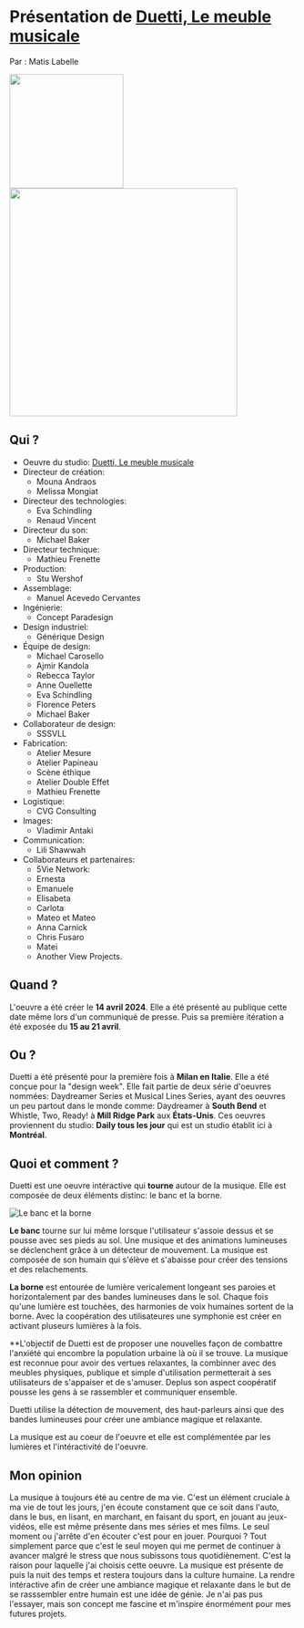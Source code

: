 # Présentation de [Duetti, Le meuble musicale](https://www.dailytouslesjours.com/en/work/duets-musical-furniture)
Par : Matis Labelle

<img src="https://static.dailytouslesjours.com/files/2024/04/Duetti_night_6_createdByDailytlj_photoByVladimirAntaki_Low.jpeg" width="200"><img src="https://static.dailytouslesjours.com/files/2024/04/Duetti_night_4_createdByDailytlj_photoByVladimirAntaki_Low-984x656.jpeg" width="400">

## Qui ?
- Oeuvre du studio: [Duetti, Le meuble musicale](https://www.dailytouslesjours.com/en)
- Directeur de création:
  - Mouna Andraos
  - Melissa Mongiat
- Directeur des technologies:
  - Eva Schindling
  - Renaud Vincent
- Directeur du son:
  - Michael Baker
- Directeur technique:
  - Mathieu Frenette
- Production:
  - Stu Wershof
- Assemblage:
  - Manuel Acevedo Cervantes
- Ingénierie:
  - Concept Paradesign
- Design industriel:
  - Générique Design
- Équipe de design:
  - Michael Carosello
  - Ajmir Kandola
  - Rebecca Taylor
  - Anne Ouellette
  - Eva Schindling
  - Florence Peters
  - Michael Baker
- Collaborateur de design:
  - SSSVLL
- Fabrication:
  - Atelier Mesure
  - Atelier Papineau
  - Scène éthique
  - Atelier Double Effet
  - Mathieu Frenette
- Logistique:
  -  CVG Consulting
- Images:
  - Vladimir Antaki
- Communication:
  - Lili Shawwah
- Collaborateurs et partenaires:
  -  5Vie Network:
    -  Ernesta
    -  Emanuele
    -  Elisabeta
    -  Carlota
    -  Mateo et Mateo
    -  Anna Carnick
    -  Chris Fusaro
    -  Matei
  -  Another View Projects.

## Quand ?
L'oeuvre a été créer le **14 avril 2024**. Elle a été présenté au publique cette date même lors d'un communiqué de presse. Puis sa première itération a été exposée du **15 au 21 avril**.

## Ou ?
Duetti a été présenté pour la première fois à **Milan en Italie**. Elle a été conçue pour la "design week". Elle fait partie de deux série d'oeuvres nommées: Daydreamer Series et Musical Lines Series, ayant des oeuvres un peu partout dans le monde comme: Daydreamer à **South Bend** et Whistle, Two, Ready! à **Mill Ridge Park** aux **États-Unis**. Ces oeuvres proviennent du studio: **Daily tous les jour** qui est un studio établit ici à **Montréal**.

## Quoi et comment ?
Duetti est une oeuvre intéractive qui **tourne** autour de la musique. Elle est composée de deux éléments distinc: le banc et la borne.

![Le banc et la borne](https://static.dailytouslesjours.com/files/2024/04/Lili_240410_RenderRotated_Colour_Edit-984x457.png "Le banc et la borne")

**Le banc** tourne sur lui même lorsque l'utilisateur s'assoie dessus et se pousse avec ses pieds au sol. Une musique et des animations lumineuses se déclenchent grâce à un détecteur de mouvement. La musique est composée de son humain qui s'élève et s'abaisse pour créer des tensions et des relachements.

**La borne** est entourée de lumière vericalement longeant ses paroies et horizontalement par des bandes lumineuses dans le sol. Chaque fois qu'une lumière est touchées, des harmonies de voix humaines sortent de la borne. Avec la coopération des utilisateures une symphonie est créer en activant pluseurs lumières à la fois.

**L'objectif de Duetti est de proposer une nouvelles façon de combattre l'anxiété qui encombre la population urbaine là où il se trouve. La musique est reconnue pour avoir des vertues relaxantes, la combinner avec des meubles physiques, publique et simple d'utilisation permetterait à ses utilisateurs de s'appaiser et de s'amuser. Deplus son aspect coopératif pousse les gens à se rassembler et communiquer ensemble.

Duetti utilise la détection de mouvement, des haut-parleurs ainsi que des bandes lumineuses pour créer une ambiance magique et relaxante.

La musique est au coeur de l'oeuvre et elle est complémentée par les lumières et l'intéractivité de l'oeuvre.

## Mon opinion
La musique à toujours été au centre de ma vie. C'est un élément cruciale à ma vie de tout les jours, j'en écoute constament que ce soit dans l'auto, dans le bus, en lisant, en marchant, en faisant du sport, en jouant au jeux-vidéos, elle est même présente dans mes séries et mes films. Le seul moment ou j'arrête d'en écouter c'est pour en jouer. Pourquoi ? Tout simplement parce que c'est le seul moyen qui me permet de continuer à avancer malgré le stress que nous subissons tous quotidiènement. C'est la raison pour laquelle j'ai choisis cette oeuvre. La musique est présente de puis la nuit des temps  et restera toujours dans la culture humaine. La rendre intéractive afin de créer une ambiance magique et relaxante dans le but de se rasssembler entre humain est une idée de génie. Je n'ai pas pus l'essayer, mais son concept me fascine et m'inspire énormément pour mes futures projets.
